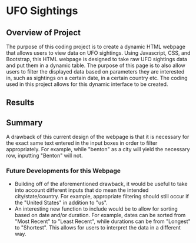 # UFO Sightings

## Overview of Project
The purpose of this coding project is to create a dynamic HTML webpage that allows users to view data on UFO sightings. Using Javascript, CSS, and Bootstrap, this HTML webpage is designed to take raw UFO sightings data and put them in a dynamic table. The purpose of this page is to also allow users to filter the displayed data based on parameters they are interested in, such as sightings on a certain date, in a certain country etc. The coding used in this project allows for this dynamic interface to be created.

## Results

## Summary
A drawback of this current design of the webpage is that it is necessary for the exact same text entered in the input boxes in order to filter appropriately. For example, while "benton" as a city will yield the necessary row, inputting "Benton" will not. 

### Future Developments for this Webpage
- Building off of the aforementioned drawback, it would be useful to take into account different inputs that do mean the intended city/state/country. For example, appropriate filtering should still occur if the "United States" in addition to "us". 
- An interesting new function to include would be to allow for sorting based on date and/or duration. For example, dates can be sorted from "Most Recent" to "Least Recent", while durations can be from "Longest" to "Shortest". This allows for users to interpret the data in a different way.
